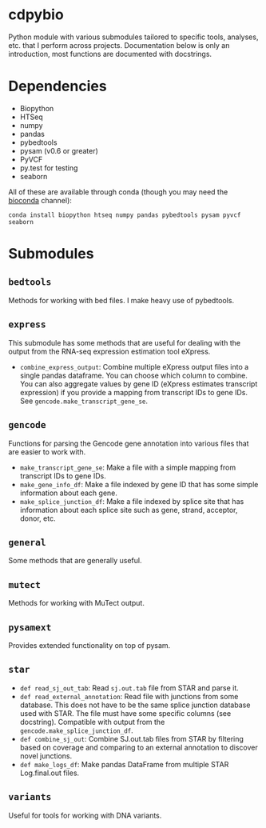 cdpybio
==========

Python module with various submodules tailored to specific tools, analyses,
etc. that I perform across projects. Documentation below is only an
introduction, most functions are documented with docstrings.

# Dependencies

* Biopython
* HTSeq
* numpy
* pandas
* pybedtools
* pysam (v0.6 or greater)
* PyVCF
* py.test for testing
* seaborn

All of these are available through conda (though you may need the [bioconda](https://bioconda.github.io/) channel):

```
conda install biopython htseq numpy pandas pybedtools pysam pyvcf seaborn
```

# Submodules

## `bedtools`

Methods for working with bed files. I make heavy use of pybedtools.

## `express`

This submodule has some methods that are useful for dealing with the output
from the RNA-seq expression estimation tool eXpress. 

 * `combine_express_output`: Combine multiple eXpress output files into a
   single pandas dataframe. You can choose which column to combine. You can
also aggregate values by gene ID (eXpress estimates transcript expression) if
you provide a mapping from transcript IDs to gene IDs. See
`gencode.make_transcript_gene_se`.

## `gencode`

Functions for parsing the Gencode gene annotation into various files that are
easier to work with.

 * `make_transcript_gene_se`: Make a file with a simple mapping from transcript
   IDs to gene IDs.
 * `make_gene_info_df`: Make a file indexed by gene ID that has some simple
   information about each gene.
 * `make_splice_junction_df`: Make a file indexed by splice site that has
   information about each splice site such as gene, strand, acceptor, donor,
etc.

## `general`

Some methods that are generally useful.

## `mutect`

Methods for working with MuTect output.

## `pysamext`

Provides extended functionality on top of pysam.

## `star`

 * `def read_sj_out_tab`: Read `sj.out.tab` file from STAR and parse it.
 * `def read_external_annotation`: Read file with junctions from some database.
   This does not have to be the same splice junction database used with STAR.
The file must have some specific columns (see docstring). Compatible with
output from the `gencode.make_splice_junction_df`.
 * `def combine_sj_out`: Combine SJ.out.tab files from STAR by filtering based
   on coverage and comparing to an external annotation to discover novel
junctions.
 * `def make_logs_df`: Make pandas DataFrame from multiple STAR Log.final.out
   files.

## `variants`

Useful for tools for working with DNA variants.
